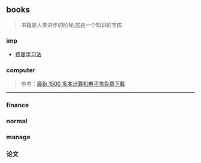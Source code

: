 ## books
> 书籍是人类进步的阶梯,这是一个知识的宝库.

### imp
- [费曼学习法]()

### computer
> 参考：[最新 1500 多本计算机电子书免费下载](https://github.com/itdevbooks/pdf)
---

### finance

### normal

### manage

### 论文
